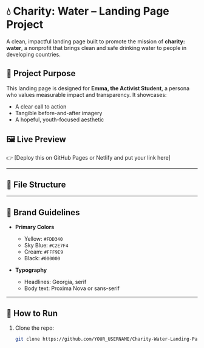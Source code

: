 # 💧 Charity: Water – Landing Page Project

A clean, impactful landing page built to promote the mission of **charity: water**, a nonprofit that brings clean and safe drinking water to people in developing countries.

## 🎯 Project Purpose

This landing page is designed for **Emma, the Activist Student**, a persona who values measurable impact and transparency. It showcases:
- A clear call to action
- Tangible before-and-after imagery
- A hopeful, youth-focused aesthetic

## 🖼 Live Preview

👉 [Deploy this on GitHub Pages or Netlify and put your link here]

---

## 📁 File Structure


---

## 🌈 Brand Guidelines

- **Primary Colors**
  - Yellow: `#FDD340`
  - Sky Blue: `#C2E7F4`
  - Cream: `#FFF9E9`
  - Black: `#000000`

- **Typography**
  - Headlines: Georgia, serif
  - Body text: Proxima Nova or sans-serif

---

## 🚀 How to Run

1. Clone the repo:
   ```bash
   git clone https://github.com/YOUR_USERNAME/Charity-Water-Landing-Page.git


